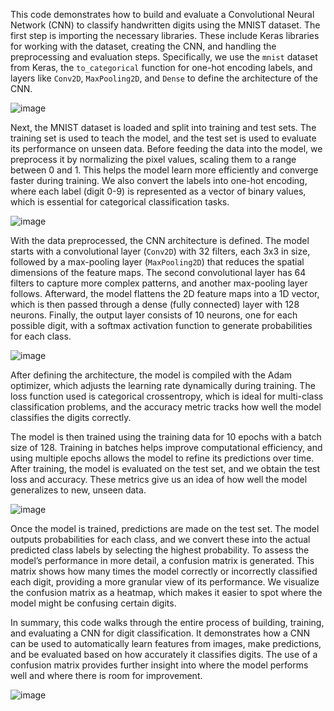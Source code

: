 This code demonstrates how to build and evaluate a Convolutional Neural Network (CNN) to classify handwritten digits using the MNIST dataset. The first step is importing the necessary libraries. 
These include Keras libraries for working with the dataset, creating the CNN, and handling the preprocessing and evaluation steps. Specifically, we use the `mnist` dataset from Keras, the `to_categorical` 
function for one-hot encoding labels, and layers like `Conv2D`, `MaxPooling2D`, and `Dense` to define the architecture of the CNN.

![image](https://github.com/user-attachments/assets/75a734cb-2316-4782-81e8-ed9edcb34876)

Next, the MNIST dataset is loaded and split into training and test sets. The training set is used to teach the model, and the test set is used to evaluate its performance on unseen data. 
Before feeding the data into the model, we preprocess it by normalizing the pixel values, scaling them to a range between 0 and 1. This helps the model learn more efficiently and converge faster during training. 
We also convert the labels into one-hot encoding, where each label (digit 0-9) is represented as a vector of binary values, which is essential for categorical classification tasks.

![image](https://github.com/user-attachments/assets/36463502-5fd0-498e-94f5-afd8dfce0f1c)

With the data preprocessed, the CNN architecture is defined. The model starts with a convolutional layer (`Conv2D`) with 32 filters, each 3x3 in size, followed by a max-pooling layer (`MaxPooling2D`) that reduces 
the spatial dimensions of the feature maps. The second convolutional layer has 64 filters to capture more complex patterns, and another max-pooling layer follows. Afterward, the model flattens the 2D feature 
maps into a 1D vector, which is then passed through a dense (fully connected) layer with 128 neurons. Finally, the output layer consists of 10 neurons, one for each possible digit, with a softmax activation 
function to generate probabilities for each class.

![image](https://github.com/user-attachments/assets/21a2b55e-a84a-4367-b22e-820aa6066d86)

After defining the architecture, the model is compiled with the Adam optimizer, which adjusts the learning rate dynamically during training. The loss function used is categorical crossentropy, which is ideal for 
multi-class classification problems, and the accuracy metric tracks how well the model classifies the digits correctly.

The model is then trained using the training data for 10 epochs with a batch size of 128. Training in batches helps improve computational efficiency, and using multiple epochs allows the model to refine its 
predictions over time. After training, the model is evaluated on the test set, and we obtain the test loss and accuracy. These metrics give us an idea of how well the model generalizes to new, unseen data.

![image](https://github.com/user-attachments/assets/01b7af9f-d760-4d88-8c44-8d1076173a50)

Once the model is trained, predictions are made on the test set. The model outputs probabilities for each class, and we convert these into the actual predicted class labels by selecting the highest probability. 
To assess the model’s performance in more detail, a confusion matrix is generated. This matrix shows how many times the model correctly or incorrectly classified each digit, providing a more granular view of its 
performance. We visualize the confusion matrix as a heatmap, which makes it easier to spot where the model might be confusing certain digits.

In summary, this code walks through the entire process of building, training, and evaluating a CNN for digit classification. It demonstrates how a CNN can be used to automatically learn features from images, 
make predictions, and be evaluated based on how accurately it classifies digits. The use of a confusion matrix provides further insight into where the model performs well and where there is room for improvement.

![image](https://github.com/user-attachments/assets/d630d5fa-b498-4081-8351-c4d8fc659c78)
